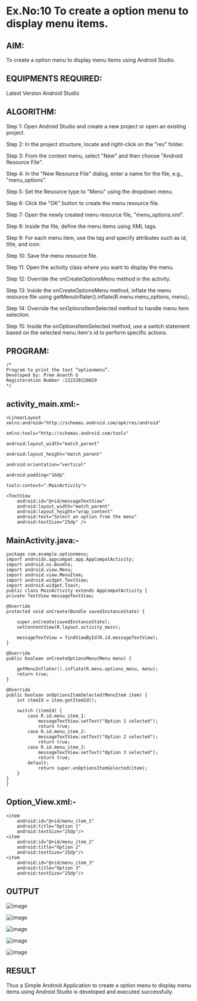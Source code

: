 # Ex.No:10 To create a option menu to display menu items.


## AIM:

To create a option menu to display menu items using Android Studio.

## EQUIPMENTS REQUIRED:

Latest Version Android Studio

## ALGORITHM:

Step 1: Open Android Studio and create a new project or open an existing project.

Step 2: In the project structure, locate and right-click on the "res" folder.

Step 3: From the context menu, select "New" and then choose "Android Resource File".

Step 4: In the "New Resource File" dialog, enter a name for the file, e.g., "menu_options".

Step 5: Set the Resource type to "Menu" using the dropdown menu.

Step 6: Click the "OK" button to create the menu resource file.

Step 7: Open the newly created menu resource file, "menu_options.xml".

Step 8: Inside the file, define the menu items using XML tags.

Step 9: For each menu item, use the <item> tag and specify attributes such as id, title, and icon.

Step 10: Save the menu resource file.

Step 11: Open the activity class where you want to display the menu.

Step 12: Override the onCreateOptionsMenu method in the activity.

Step 13: Inside the onCreateOptionsMenu method, inflate the menu resource file using getMenuInflater().inflate(R.menu.menu_options, menu);.

Step 14: Override the onOptionsItemSelected method to handle menu item selection.

Step 15: Inside the onOptionsItemSelected method, use a switch statement based on the selected menu item's id to perform specific actions.

## PROGRAM:
```
/*
Program to print the text “optionmenu”.
Developed by: Prem Ananth G
Registeration Number :212220220029
*/
```
## activity_main.xml:-
```
<LinearLayout xmlns:android="http://schemas.android.com/apk/res/android"

xmlns:tools="http://schemas.android.com/tools"
          
android:layout_width="match_parent"
          
android:layout_height="match_parent"
          
android:orientation="vertical"
          
android:padding="16dp"
          
tools:context=".MainActivity">

<TextView
    android:id="@+id/messageTextView"
    android:layout_width="match_parent"
    android:layout_height="wrap_content"
    android:text="Select an option from the menu"
    android:textSize="25dp" />
```
## MainActivity.java:-
```
package com.example.optionmenu;
import androidx.appcompat.app.AppCompatActivity;
import android.os.Bundle;
import android.view.Menu;
import android.view.MenuItem;
import android.widget.TextView;
import android.widget.Toast;
public class MainActivity extends AppCompatActivity {
private TextView messageTextView;

@Override
protected void onCreate(Bundle savedInstanceState) {

    super.onCreate(savedInstanceState);
    setContentView(R.layout.activity_main);

    messageTextView = findViewById(R.id.messageTextView);
}

@Override
public boolean onCreateOptionsMenu(Menu menu) {

    getMenuInflater().inflate(R.menu.options_menu, menu);
    return true;
}

@Override
public boolean onOptionsItemSelected(MenuItem item) {
    int itemId = item.getItemId();

    switch (itemId) {
        case R.id.menu_item_1:
            messageTextView.setText("Option 1 selected");
            return true;
        case R.id.menu_item_2:
            messageTextView.setText("Option 2 selected");
            return true;
        case R.id.menu_item_3:
            messageTextView.setText("Option 3 selected");
            return true;
        default:
            return super.onOptionsItemSelected(item);
    }
}
}
```
## Option_View.xml:-
```
<item
    android:id="@+id/menu_item_1"
    android:title="Option 1"
    android:textSize="25dp"/>
<item
    android:id="@+id/menu_item_2"
    android:title="Option 2"
    android:textSize="25dp"/>
<item
    android:id="@+id/menu_item_3"
    android:title="Option 3"
    android:textSize="25dp"/>
```
## OUTPUT

![image](https://github.com/ManiKandan228/Mobile-Application-Development/assets/119160414/31ebf8d7-0af3-4594-bc3e-6f9f289b3b23)

![image](https://github.com/ManiKandan228/Mobile-Application-Development/assets/119160414/775d54f9-31cc-4e09-9fee-3510414e5523)

![image](https://github.com/ManiKandan228/Mobile-Application-Development/assets/119160414/742f2597-031b-4cfb-a2bc-b5324b0ade84)

![image](https://github.com/ManiKandan228/Mobile-Application-Development/assets/119160414/f46e25c2-cf09-430e-87e5-74b69e37a112)

![image](https://github.com/ManiKandan228/Mobile-Application-Development/assets/119160414/c248bff7-d080-441f-967b-be94b2b43bb2)

## RESULT
Thus a Simple Android Application to create a option menu to display menu items using Android Studio is developed and executed successfully.


